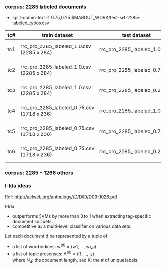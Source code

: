 ### corpus: 2285 labeled documents

* split-comm-text -f 0.75,0.25 $MAHOUT_WORK/test-set-2285-labeled_typos.csv

tc# | train dataset | test dataset | accuracy
--- | --- | --- | ---
tc1 | rrc_pro_2285_labeled_1.0.csv (2285 x 284) | rrc_pro_2285_labeled_1.0.csv | 78.8% (1800 / 2285)
tc2 | rrc_pro_2285_labeled_1.0.csv (2285 x 284) | rrc_pro_2285_labeled_0.75.csv | 78.5% (1349 / 1719)
tc3 | rrc_pro_2285_labeled_1.0.csv (2285 x 284) | rrc_pro_2285_labeled_0.25.csv | 79.8% (451 / 565)
tc4 | rrc_pro_2285_labeled_0.75.csv (1718 x 236) | rrc_pro_2285_labeled_1.0.csv | 45.1% (1031 / 2285)
tc5 | rrc_pro_2285_labeled_0.75.csv (1718 x 236) | rrc_pro_2285_labeled_0.75.csv | 45.3% (779 / 1719)
tc6 | rrc_pro_2285_labeled_0.75.csv (1718 x 236) | rrc_pro_2285_labeled_0.25.csv | 46.2% (261 / 565)

### corpus: 2285 + 1266 others



### l-lda ideas

Ref: http://aclweb.org/anthology//D/D09/D09-1026.pdf

l-lda
* outperforms SVMs by more than 3 to 1 when extracting tag-specific document snippets.
* competitive as a multi-level classifier on various data sets.

Let each document d be represented by a tuple of
* a list of word indices: w<sup>(d)</sup> = (w1, ..., w<sub>_Nd_</sub>)
* a list of topic presenses: Λ<sup>(d)</sup> = (l1, ..., l<sub>_k_</sub>)  
  where N<sub>d</sub>: the document length, and K: the # of unique labels.
